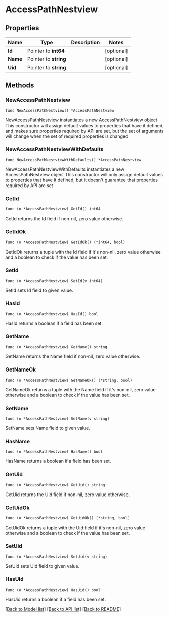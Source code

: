 # AccessPathNestview

## Properties

Name | Type | Description | Notes
------------ | ------------- | ------------- | -------------
**Id** | Pointer to **int64** |  | [optional] 
**Name** | Pointer to **string** |  | [optional] 
**Uid** | Pointer to **string** |  | [optional] 

## Methods

### NewAccessPathNestview

`func NewAccessPathNestview() *AccessPathNestview`

NewAccessPathNestview instantiates a new AccessPathNestview object
This constructor will assign default values to properties that have it defined,
and makes sure properties required by API are set, but the set of arguments
will change when the set of required properties is changed

### NewAccessPathNestviewWithDefaults

`func NewAccessPathNestviewWithDefaults() *AccessPathNestview`

NewAccessPathNestviewWithDefaults instantiates a new AccessPathNestview object
This constructor will only assign default values to properties that have it defined,
but it doesn't guarantee that properties required by API are set

### GetId

`func (o *AccessPathNestview) GetId() int64`

GetId returns the Id field if non-nil, zero value otherwise.

### GetIdOk

`func (o *AccessPathNestview) GetIdOk() (*int64, bool)`

GetIdOk returns a tuple with the Id field if it's non-nil, zero value otherwise
and a boolean to check if the value has been set.

### SetId

`func (o *AccessPathNestview) SetId(v int64)`

SetId sets Id field to given value.

### HasId

`func (o *AccessPathNestview) HasId() bool`

HasId returns a boolean if a field has been set.

### GetName

`func (o *AccessPathNestview) GetName() string`

GetName returns the Name field if non-nil, zero value otherwise.

### GetNameOk

`func (o *AccessPathNestview) GetNameOk() (*string, bool)`

GetNameOk returns a tuple with the Name field if it's non-nil, zero value otherwise
and a boolean to check if the value has been set.

### SetName

`func (o *AccessPathNestview) SetName(v string)`

SetName sets Name field to given value.

### HasName

`func (o *AccessPathNestview) HasName() bool`

HasName returns a boolean if a field has been set.

### GetUid

`func (o *AccessPathNestview) GetUid() string`

GetUid returns the Uid field if non-nil, zero value otherwise.

### GetUidOk

`func (o *AccessPathNestview) GetUidOk() (*string, bool)`

GetUidOk returns a tuple with the Uid field if it's non-nil, zero value otherwise
and a boolean to check if the value has been set.

### SetUid

`func (o *AccessPathNestview) SetUid(v string)`

SetUid sets Uid field to given value.

### HasUid

`func (o *AccessPathNestview) HasUid() bool`

HasUid returns a boolean if a field has been set.


[[Back to Model list]](../README.md#documentation-for-models) [[Back to API list]](../README.md#documentation-for-api-endpoints) [[Back to README]](../README.md)


